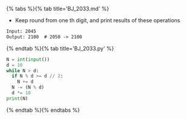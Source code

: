 {% tabs %}{% tab title='BJ_2033.md' %}

* Keep round from one th digit, and print results of these operations

```txt
Input: 2045
Output: 2100  # 2050 -> 2100
```

{% endtab %}{% tab title='BJ_2033.py' %}

```py
N = int(input())
d = 10
while N > d:
  if N % d >= d // 2:
    N += d
  N -= (N % d)
  d *= 10
print(N)
```

{% endtab %}{% endtabs %}
